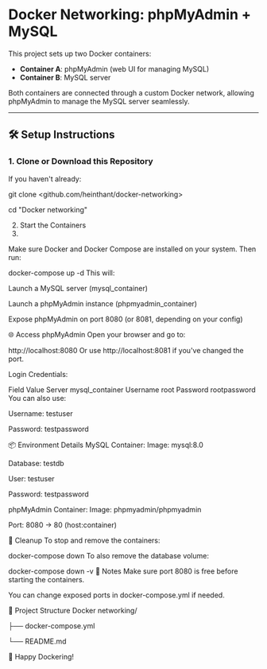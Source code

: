 # Docker Networking: phpMyAdmin + MySQL

This project sets up two Docker containers:

- **Container A**: phpMyAdmin (web UI for managing MySQL)
- **Container B**: MySQL server

Both containers are connected through a custom Docker network, allowing phpMyAdmin to manage the MySQL server seamlessly.

---

## 🛠️ Setup Instructions

### 1. Clone or Download this Repository

If you haven't already:

git clone <github.com/heinthant/docker-networking>

cd "Docker networking"

2. Start the Containers
3. 
Make sure Docker and Docker Compose are installed on your system. Then run:

docker-compose up -d
This will:

Launch a MySQL server (mysql_container)

Launch a phpMyAdmin instance (phpmyadmin_container)

Expose phpMyAdmin on port 8080 (or 8081, depending on your config)

🌐 Access phpMyAdmin
Open your browser and go to:

http://localhost:8080
Or use http://localhost:8081 if you've changed the port.

Login Credentials:

Field	Value
Server	mysql_container
Username	root
Password	rootpassword
You can also use:

Username: testuser

Password: testpassword

📦 Environment Details
MySQL Container:
Image: mysql:8.0

Database: testdb

User: testuser

Password: testpassword

phpMyAdmin Container:
Image: phpmyadmin/phpmyadmin

Port: 8080 -> 80 (host:container)

🧼 Cleanup
To stop and remove the containers:

docker-compose down
To also remove the database volume:

docker-compose down -v
🐳 Notes
Make sure port 8080 is free before starting the containers.

You can change exposed ports in docker-compose.yml if needed.

📁 Project Structure
Docker networking/

├── docker-compose.yml

└── README.md

🚀 Happy Dockering!
